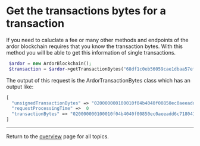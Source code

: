 # Get the transactions bytes for a transaction

If you need to caluclate a fee or many other methods and endpoints of the ardor blockchain requires that you know the transaction bytes. With this method you will be able to get this information of single transactions.

```php
 $ardor = new ArdorBlockchain();        
 $transaction = $ardor->getTransactionBytes("68df1c0eb56059cae1dbaa57efe161762d57e996e38b844abcad7fd1c017b33d", 2);
```

The output of this request is the ArdorTransactionBytes class which has an output like: 

```php
[
  "unsignedTransactionBytes" => "020000000100010f04b4040f00850ec0aeeadd6c71804128f422cb621b89072805fa228be4369fe0e9d25d1309f0a335f1de518c6300000000000000000000000000000000000000000000000000000000000000000000000000000000000000000000000000000000000000000000000000000000000000000000000000000000000000008d3d4c009e95d1ccdb70f744010000000101040074657374000000000000000000000000000000000000000000000000000000000000000000000000"
  "requestProcessingTime" =>  0
  "transactionBytes" => "020000000100010f04b4040f00850ec0aeeadd6c71804128f422cb621b89072805fa228be4369fe0e9d25d1309f0a335f1de518c6300000000000000000000000000000000e3bd3f9542a9419f3cd99365828089ff06a6b0094734bdce6bb8dc41115f1b02190327eaed5c25bec826009b2f31e039bd16ac6d301c3c739f4d0ac24a9decd68d3d4c009e95d1ccdb70f744010000000101040074657374000000000000000000000000000000000000000000000000000000000000000000000000"
]
```

---
Return to the [overview](../overview.md) page for all topics.